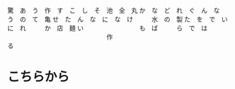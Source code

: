 驚　あ　う　作　す　こ　し　そ　池　全　丸
か　な　ど　れ　ぐ　ん　な　う　の　て　亀
せ　た　ん　な　に　な　け　　　水　の　製
た　を　で　い　　　に　れ　　　か　店　麺
い　　　　　　　　　も　ば　　　ら　で　は
　　　　　　　　　　　　　　　　作　　　　
　　　　　　　　　　　　　　　　る

# こちらから
